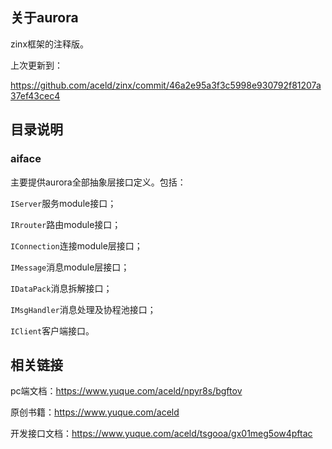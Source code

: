 ## 关于aurora

zinx框架的注释版。

上次更新到：

https://github.com/aceld/zinx/commit/46a2e95a3f3c5998e930792f81207a37ef43cec4

## 目录说明

### aiface

主要提供aurora全部抽象层接口定义。包括：

`IServer`服务module接口；

`IRrouter`路由module接口；

`IConnection`连接module层接口；

`IMessage`消息module层接口；

`IDataPack`消息拆解接口；

`IMsgHandler`消息处理及协程池接口；

`IClient`客户端接口。

## 相关链接

pc端文档：https://www.yuque.com/aceld/npyr8s/bgftov

原创书籍：https://www.yuque.com/aceld

开发接口文档：https://www.yuque.com/aceld/tsgooa/gx01meg5ow4pftac

